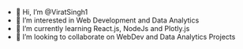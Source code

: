 - 👋 Hi, I’m @ViratSingh1
- 👀 I’m interested in Web Development and Data Analytics
- 🌱 I’m currently learning React.js, NodeJs and Plotly.js
- 💞️ I’m looking to collaborate on WebDev and Data Analytics Projects 

<!---
ViratSingh1/ViratSingh1 is a ✨ special ✨ repository because its `README.md` (this file) appears on your GitHub profile.
You can click the Preview link to take a look at your changes.
--->
